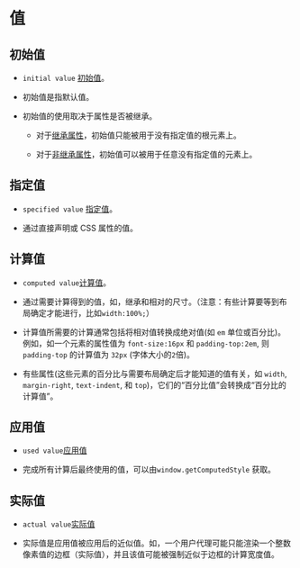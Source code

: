 # 值

## 初始值

- `initial value` [初始值](https://developer.mozilla.org/zh-CN/docs/Web/CSS/initial_value)。

- 初始值是指默认值。

-  初始值的使用取决于属性是否被继承。

    - 对于[继承属性](https://developer.mozilla.org/en-US/docs/Web/CSS/inheritance#Inherited_properties)，初始值只能被用于没有指定值的根元素上。

    - 对于[非继承属性](https://developer.mozilla.org/en-US/docs/Web/CSS/inheritance#Non-inherited_properties)，初始值可以被用于任意没有指定值的元素上。

## 指定值

- `specified value` [指定值](https://developer.mozilla.org/zh-CN/docs/Web/CSS/specified_value)。

- 通过直接声明或 CSS 属性的值。


## 计算值

- `computed value`[计算值](https://developer.mozilla.org/zh-CN/docs/Web/CSS/computed_value)。

- 通过需要计算得到的值，如，继承和相对的尺寸。（注意：有些计算要等到布局确定才能进行，比如`width:100%;`）

-  计算值所需要的计算通常包括将相对值转换成绝对值(如 `em` 单位或百分比)。例如，如一个元素的属性值为 `font-size:16px` 和 `padding-top:2em`, 则 `padding-top` 的计算值为 `32px` (字体大小的`2`倍)。

- 有些属性(这些元素的百分比与需要布局确定后才能知道的值有关，如 `width`, `margin-right`, `text-indent`, 和 `top`)，它们的“百分比值”会转换成“百分比的计算值”。

## 应用值

- `used value`[应用值](https://developer.mozilla.org/zh-CN/docs/Web/CSS/used_value)

- 完成所有计算后最终使用的值，可以由`window.getComputedStyle` 获取。

## 实际值

-  `actual value`[实际值](https://developer.mozilla.org/zh-CN/docs/Web/CSS/actual_value)

- 实际值是应用值被应用后的近似值。如，一个用户代理可能只能渲染一个整数像素值的边框（实际值），并且该值可能被强制近似于边框的计算宽度值。